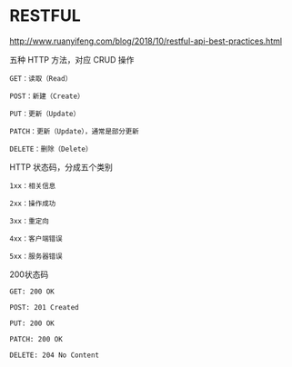# RESTFUL 

http://www.ruanyifeng.com/blog/2018/10/restful-api-best-practices.html


五种 HTTP 方法，对应 CRUD 操作

    GET：读取（Read）

    POST：新建（Create）

    PUT：更新（Update）

    PATCH：更新（Update），通常是部分更新

    DELETE：删除（Delete）


HTTP 状态码，分成五个类别

    1xx：相关信息

    2xx：操作成功

    3xx：重定向

    4xx：客户端错误

    5xx：服务器错误

200状态码

    GET: 200 OK

    POST: 201 Created

    PUT: 200 OK

    PATCH: 200 OK

    DELETE: 204 No Content

    



